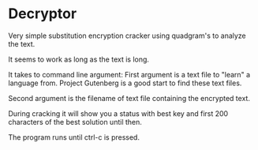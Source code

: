 Decryptor
=========

Very simple substitution encryption cracker using quadgram's to analyze the text.

It seems to work as long as the text is long.

It takes to command line argument:
First argument is a text file to "learn" a language from.  Project Gutenberg is a good start to find these text files.

Second argument is the filename of text file containing the encrypted text.  

During cracking it will show you a status with best key and first 200 characters of the best solution until then.

The program runs until ctrl-c is pressed.

